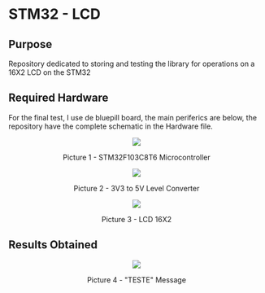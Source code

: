# STM32 - LCD

## Purpose

Repository dedicated to storing and testing the library for operations on a 16X2 LCD on the STM32

## Required Hardware

For the final test, I use de bluepill board, the main periferics are below, the repository have the complete schematic in the Hardware file.

<p align="center">
<img src="https://github.com/user-attachments/assets/018c4345-35f8-4a6d-9b5b-0ffb890c805b">
</p>
<p align="center">
  Picture 1 - STM32F103C8T6 Microcontroller
</p>

<p align="center">
<img src="https://github.com/user-attachments/assets/b9d2352d-241d-45df-a17e-9744555c543e">
</p>
<p align="center">
  Picture 2 - 3V3 to 5V Level Converter
</p>

<p align="center">
<img src="https://github.com/user-attachments/assets/e1df10fd-c277-45b4-8087-74da21274640">
</p>
<p align="center">
  Picture 3 - LCD 16X2
</p>

## Results Obtained

<p align="center">
<img src="https://github.com/user-attachments/assets/a8329b6f-df24-498e-9360-1fc0766563bb">
</p>
<p align="center">
  Picture 4 - "TESTE" Message
</p>
